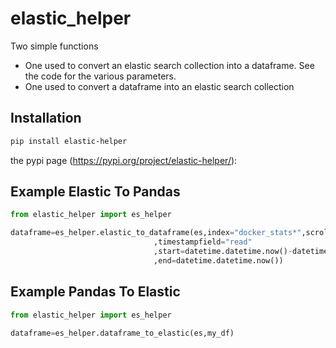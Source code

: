 # elastic_helper
Two simple functions
* One used to convert an elastic search collection into a dataframe. See the code for the various parameters.
* One used to convert a dataframe into an elastic search collection


## Installation

```sh
pip install elastic-helper
```


the pypi page (https://pypi.org/project/elastic-helper/):

## Example Elastic To Pandas

```python
from elastic_helper import es_helper 

dataframe=es_helper.elastic_to_dataframe(es,index="docker_stats*",scrollsize=1000,datecolumns=["read"]
                                ,timestampfield="read"
                                ,start=datetime.datetime.now()-datetime.timedelta(hours=1)
                                ,end=datetime.datetime.now())                                                               
```

## Example Pandas To Elastic

```python
from elastic_helper import es_helper 

dataframe=es_helper.dataframe_to_elastic(es,my_df)                                                               
```

